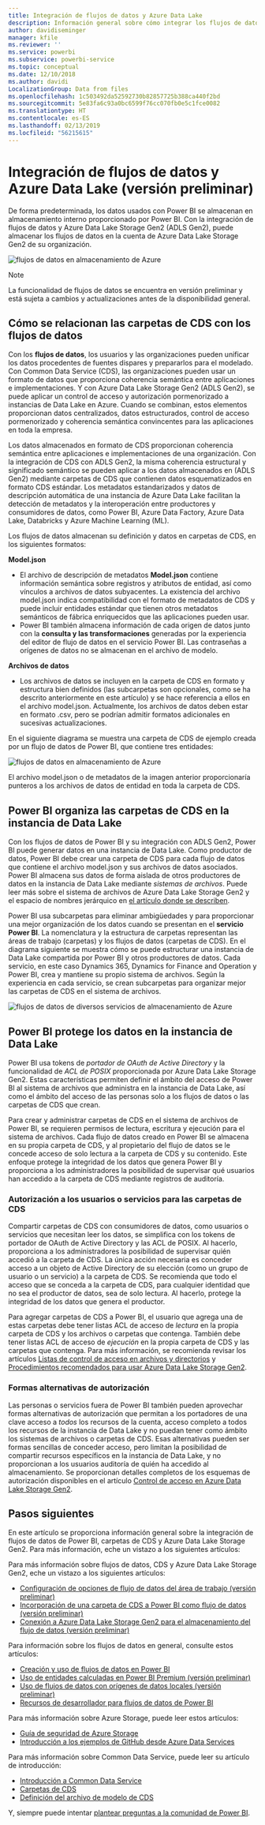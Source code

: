 ```yaml
---
title: Integración de flujos de datos y Azure Data Lake
description: Información general sobre cómo integrar los flujos de datos de Power BI con Azure Data Lake Storage Gen2
author: davidiseminger
manager: kfile
ms.reviewer: ''
ms.service: powerbi
ms.subservice: powerbi-service
ms.topic: conceptual
ms.date: 12/10/2018
ms.author: davidi
LocalizationGroup: Data from files
ms.openlocfilehash: 1c503492da52592730b82857725b388ca440f2bd
ms.sourcegitcommit: 5e83fa6c93a0bc6599f76cc070fb0e5c1fce0082
ms.translationtype: HT
ms.contentlocale: es-ES
ms.lasthandoff: 02/13/2019
ms.locfileid: "56215615"
---
```

# <a name="dataflows-and-azure-data-lake-integration-preview"></a>Integración de flujos de datos y Azure Data Lake (versión preliminar)

De forma predeterminada, los datos usados con Power BI se almacenan en almacenamiento interno proporcionado por Power BI. Con la integración de flujos de datos y Azure Data Lake Storage Gen2 (ADLS Gen2), puede almacenar los flujos de datos en la cuenta de Azure Data Lake Storage Gen2 de su organización. 

![flujos de datos en almacenamiento de Azure](media/service-dataflows-azure-data-lake-integration/dataflows-azure-integration_01.jpg)

> [!NOTE]
> La funcionalidad de flujos de datos se encuentra en versión preliminar y está sujeta a cambios y actualizaciones antes de la disponibilidad general.

## <a name="how-cdm-folders-relate-to-dataflows"></a>Cómo se relacionan las carpetas de CDS con los flujos de datos

Con los **flujos de datos**, los usuarios y las organizaciones pueden unificar los datos procedentes de fuentes dispares y prepararlos para el modelado. Con Common Data Service (CDS), las organizaciones pueden usar un formato de datos que proporciona coherencia semántica entre aplicaciones e implementaciones. Y con Azure Data Lake Storage Gen2 (ADLS Gen2), se puede aplicar un control de acceso y autorización pormenorizado a instancias de Data Lake en Azure. Cuando se combinan, estos elementos proporcionan datos centralizados, datos estructurados, control de acceso pormenorizado y coherencia semántica convincentes para las aplicaciones en toda la empresa.

Los datos almacenados en formato de CDS proporcionan coherencia semántica entre aplicaciones e implementaciones de una organización. Con la integración de CDS con ADLS Gen2, la misma coherencia estructural y significado semántico se pueden aplicar a los datos almacenados en (ADLS Gen2) mediante carpetas de CDS que contienen datos esquematizados en formato CDS estándar. Los metadatos estandarizados y datos de descripción automática de una instancia de Azure Data Lake facilitan la detección de metadatos y la interoperación entre productores y consumidores de datos, como Power BI, Azure Data Factory, Azure Data Lake, Databricks y Azure Machine Learning (ML). 

Los flujos de datos almacenan su definición y datos en carpetas de CDS, en los siguientes formatos:

**Model.json**
* El archivo de descripción de metadatos **Model.json** contiene información semántica sobre registros y atributos de entidad, así como vínculos a archivos de datos subyacentes. La existencia del archivo model.json indica compatibilidad con el formato de metadatos de CDS y puede incluir entidades estándar que tienen otros metadatos semánticos de fábrica enriquecidos que las aplicaciones pueden usar.
* Power BI también almacena información de cada origen de datos junto con la **consulta y las transformaciones** generadas por la experiencia del editor de flujo de datos en el servicio Power BI. Las contraseñas a orígenes de datos no se almacenan en el archivo de modelo.

**Archivos de datos**
* Los archivos de datos se incluyen en la carpeta de CDS en formato y estructura bien definidos (las subcarpetas son opcionales, como se ha descrito anteriormente en este artículo) y se hace referencia a ellos en el archivo model.json. Actualmente, los archivos de datos deben estar en formato .csv, pero se podrían admitir formatos adicionales en sucesivas actualizaciones. 

En el siguiente diagrama se muestra una carpeta de CDS de ejemplo creada por un flujo de datos de Power BI, que contiene tres entidades:

![flujos de datos en almacenamiento de Azure](media/service-dataflows-azure-data-lake-integration/dataflows-azure-integration_01.jpg)

El archivo model.json o de metadatos de la imagen anterior proporcionaría punteros a los archivos de datos de entidad en toda la carpeta de CDS.

## <a name="power-bi-organizes-cdm-folders-in-the-data-lake"></a>Power BI organiza las carpetas de CDS en la instancia de Data Lake

Con los flujos de datos de Power BI y su integración con ADLS Gen2, Power BI puede generar datos en una instancia de Data Lake. Como productor de datos, Power BI debe crear una carpeta de CDS para cada flujo de datos que contiene el archivo model.json y sus archivos de datos asociados. Power BI almacena sus datos de forma aislada de otros productores de datos en la instancia de Data Lake mediante *sistemas de archivos*. Puede leer más sobre el sistema de archivos de Azure Data Lake Storage Gen2 y el espacio de nombres jerárquico en [el artículo donde se describen](https://docs.microsoft.com/azure/storage/data-lake-storage/namespace).

Power BI usa subcarpetas para eliminar ambigüedades y para proporcionar una mejor organización de los datos cuando se presentan en el **servicio Power BI**. La nomenclatura y la estructura de carpetas representan las áreas de trabajo (carpetas) y los flujos de datos (carpetas de CDS). En el diagrama siguiente se muestra cómo se puede estructurar una instancia de Data Lake compartida por Power BI y otros productores de datos. Cada servicio, en este caso Dynamics 365, Dynamics for Finance and Operation y Power BI, crea y mantiene su propio sistema de archivos. Según la experiencia en cada servicio, se crean subcarpetas para organizar mejor las carpetas de CDS en el sistema de archivos. 

![flujos de datos de diversos servicios de almacenamiento de Azure](media/service-dataflows-azure-data-lake-integration/dataflows-azure-integration_02.jpg)

## <a name="power-bi-protects-data-in-the-data-lake"></a>Power BI protege los datos en la instancia de Data Lake

Power BI usa tokens de *portador de OAuth de Active Directory* y la funcionalidad de *ACL de POSIX* proporcionada por Azure Data Lake Storage Gen2. Estas características permiten definir el ámbito del acceso de Power BI al sistema de archivos que administra en la instancia de Data Lake, así como el ámbito del acceso de las personas solo a los flujos de datos o las carpetas de CDS que crean. 

Para crear y administrar carpetas de CDS en el sistema de archivos de Power BI, se requieren permisos de lectura, escritura y ejecución para el sistema de archivos. Cada flujo de datos creado en Power BI se almacena en su propia carpeta de CDS, y al propietario del flujo de datos se le concede acceso de solo lectura a la carpeta de CDS y su contenido. Este enfoque protege la integridad de los datos que genera Power BI y proporciona a los administradores la posibilidad de supervisar qué usuarios han accedido a la carpeta de CDS mediante registros de auditoría. 

### <a name="authorizing-users-or-services-for-cdm-folders"></a>Autorización a los usuarios o servicios para las carpetas de CDS

Compartir carpetas de CDS con consumidores de datos, como usuarios o servicios que necesitan leer los datos, se simplifica con los tokens de portador de OAuth de Active Directory y las ACL de POSIX. Al hacerlo, proporciona a los administradores la posibilidad de supervisar quién accedió a la carpeta de CDS. La única acción necesaria es conceder acceso a un objeto de Active Directory de su elección (como un grupo de usuario o un servicio) a la carpeta de CDS. Se recomienda que todo el acceso que se conceda a la carpeta de CDS, para cualquier identidad que no sea el productor de datos, sea de solo lectura. Al hacerlo, protege la integridad de los datos que genera el productor.

Para agregar carpetas de CDS a Power BI, el usuario que agrega una de estas carpetas debe tener listas ACL de acceso de *lectura* en la propia carpeta de CDS y los archivos o carpetas que contenga. También debe tener listas ACL de acceso de *ejecución* en la propia carpeta de CDS y las carpetas que contenga. Para más información, se recomienda revisar los artículos [Listas de control de acceso en archivos y directorios](https://docs.microsoft.com/azure/storage/blobs/data-lake-storage-access-control#access-control-lists-on-files-and-directories) y [Procedimientos recomendados para usar Azure Data Lake Storage Gen2](https://docs.microsoft.com/azure/storage/blobs/data-lake-storage-best-practices).


### <a name="alternative-forms-of-authorization"></a>Formas alternativas de autorización

Las personas o servicios fuera de Power BI también pueden aprovechar formas alternativas de autorización que permitan a los portadores de una clave acceso a *todos* los recursos de la cuenta, acceso completo a todos los recursos de la instancia de Data Lake y no puedan tener como ámbito los sistemas de archivos o carpetas de CDS. Esas alternativas pueden ser formas sencillas de conceder acceso, pero limitan la posibilidad de compartir recursos específicos en la instancia de Data Lake, y no proporcionan a los usuarios auditoría de quién ha accedido al almacenamiento. Se proporcionan detalles completos de los esquemas de autorización disponibles en el artículo [Control de acceso en Azure Data Lake Storage Gen2](https://docs.microsoft.com/azure/storage/blobs/data-lake-storage-access-control
).


## <a name="next-steps"></a>Pasos siguientes

En este artículo se proporciona información general sobre la integración de flujos de datos de Power BI, carpetas de CDS y Azure Data Lake Storage Gen2. Para más información, eche un vistazo a los siguientes artículos:

Para más información sobre flujos de datos, CDS y Azure Data Lake Storage Gen2, eche un vistazo a los siguientes artículos:

* [Configuración de opciones de flujo de datos del área de trabajo (versión preliminar)](service-dataflows-configure-workspace-storage-settings.md)
* [Incorporación de una carpeta de CDS a Power BI como flujo de datos (versión preliminar)](service-dataflows-add-cdm-folder.md)
* [Conexión a Azure Data Lake Storage Gen2 para el almacenamiento del flujo de datos (versión preliminar)](service-dataflows-connect-azure-data-lake-storage-gen2.md)

Para información sobre los flujos de datos en general, consulte estos artículos:

* [Creación y uso de flujos de datos en Power BI](service-dataflows-create-use.md)
* [Uso de entidades calculadas en Power BI Premium (versión preliminar)](service-dataflows-computed-entities-premium.md)
* [Uso de flujos de datos con orígenes de datos locales (versión preliminar)](service-dataflows-on-premises-gateways.md)
* [Recursos de desarrollador para flujos de datos de Power BI](service-dataflows-developer-resources.md)

Para más información sobre Azure Storage, puede leer estos artículos:
* [Guía de seguridad de Azure Storage](https://docs.microsoft.com/azure/storage/common/storage-security-guide)
* [Introducción a los ejemplos de GitHub desde Azure Data Services](https://aka.ms/cdmadstutorial)

Para más información sobre Common Data Service, puede leer su artículo de introducción:
* [Introducción a Common Data Service](https://docs.microsoft.com/powerapps/common-data-model/overview)
* [Carpetas de CDS](https://go.microsoft.com/fwlink/?linkid=2045304)
* [Definición del archivo de modelo de CDS](https://go.microsoft.com/fwlink/?linkid=2045521)

Y, siempre puede intentar [plantear preguntas a la comunidad de Power BI](http://community.powerbi.com/).
